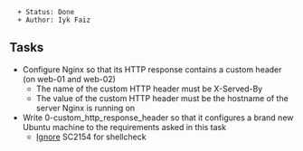   ```
    + Status: Done
    + Author: Iyk Faiz
  ```
  ## Tasks
  * Configure Nginx so that its HTTP response contains a custom header (on web-01 and web-02)
    * The name of the custom HTTP header must be X-Served-By
    * The value of the custom HTTP header must be the hostname of the server Nginx is running on
  * Write 0-custom_http_response_header so that it configures a brand new Ubuntu machine to the requirements asked in this task
    * [Ignore](https://intranet.alxswe.com/rltoken/k3Bt6zu1On_-mDszxi0Z9w) SC2154  for shellcheck
